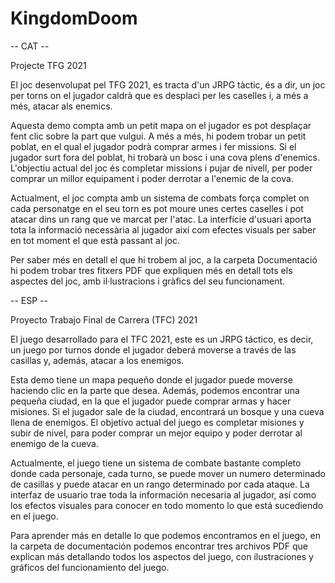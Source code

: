 # KingdomDoom

-- CAT --

Projecte TFG 2021

El joc desenvolupat pel TFG 2021, es tracta d'un JRPG tàctic, és a dir, un joc per torns on el jugador caldrà que es desplaci per les caselles i, a més a més, atacar als enemics.

Aquesta demo compta amb un petit mapa on el jugador es pot desplaçar fent clic sobre la part que vulgui. A més a més, hi podem trobar un petit poblat, en el qual el jugador podrà comprar armes i fer missions. Si el jugador surt fora del poblat, hi trobarà un bosc i una cova plens d'enemics. L'objectiu actual del joc és completar missions i pujar de nivell, per poder comprar un millor equipament i poder derrotar a l'enemic de la cova. 

Actualment, el joc compta amb un sistema de combats força complet on cada personatge en el seu torn es pot moure unes certes caselles i pot atacar dins un rang que ve marcat per l'atac. La interfície d'usuari aporta tota la informació necessària al jugador així com efectes visuals per saber en tot moment el que està passant al joc.


Per saber més en detall el que hi trobem al joc, a la carpeta Documentació hi podem trobar tres fitxers PDF que expliquen més en detall tots els aspectes del joc, amb il·lustracions i gràfics del seu funcionament.


-- ESP --

Proyecto Trabajo Final de Carrera (TFC) 2021

El juego desarrollado para el TFC 2021, este es un JRPG táctico, es decir, un juego por turnos donde el jugador deberá moverse a través de las casillas y, además, atacar a los enemigos.

Esta demo tiene un mapa pequeño donde el jugador puede moverse haciendo clic en la parte que desea. Además, podemos encontrar una pequeña ciudad, en la que el jugador puede comprar armas y hacer misiones. Si el jugador sale de la ciudad, encontrará un bosque y una cueva llena de enemigos. El objetivo actual del juego es completar misiones y subir de nivel, para poder comprar un mejor equipo y poder derrotar al enemigo de la cueva.

Actualmente, el juego tiene un sistema de combate bastante completo donde cada personaje, cada turno, se puede mover un numero determinado de casillas y puede atacar en un rango determinado por cada ataque. La interfaz de usuario trae toda la información necesaria al jugador, así como los efectos visuales para conocer en todo momento lo que está sucediendo en el juego.

Para aprender más en detalle lo que podemos encontramos en el juego, en la carpeta de documentación podemos encontrar tres archivos PDF que explican más detallando todos los aspectos del juego, con ilustraciones y gráficos del funcionamiento del juego.
